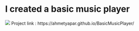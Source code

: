 <h1>I created a basic music player</h1>
<img src="https://github.com/ahmetyapar/BasicMusicPlayer/assets/109108488/279c940b-0171-43e1-82fc-222ac432afe2">
Project link : https://ahmetyapar.github.io/BasicMusicPlayer/

